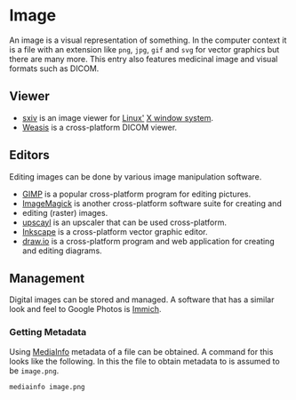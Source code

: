 # Image

An image is a visual representation of something.
In the computer context it is a file with an extension like `png`, `jpg`, `gif` and `svg` for
vector graphics but there are many more.
This entry also features medicinal image and visual formats such as DICOM.

## Viewer

- [sxiv](https://github.com/xyb3rt/sxiv) is an image viewer for [Linux'](/wiki/linux.md)
  [X window system](/wiki/linux/x_window_system.md).
- [Weasis](https://github.com/nroduit/Weasis) is a cross-platform DICOM viewer.

## Editors

Editing images can be done by various image manipulation software.

- [GIMP](https://www.gimp.org/) is a popular cross-platform program for editing pictures.
- [ImageMagick](/wiki/imagemagick.md) is another cross-platform software suite for creating and
- editing (raster) images.
- [upscayl](https://github.com/upscayl/upscayl) is an upscaler that can be used cross-platform.
- [Inkscape](/wiki/inkscape.md) is a cross-platform vector graphic editor.
- [draw.io](/wiki/drawio.md) is a cross-platform program and web application for creating and
  editing diagrams.

## Management

Digital images can be stored and managed.
A software that has a similar look and feel to Google Photos is [Immich](/wiki/immich.md).

### Getting Metadata

Using [MediaInfo](https://github.com/MediaArea/MediaInfo) metadata of a file can be obtained.
A command for this looks like the following.
In this the file to obtain metadata to is assumed to be `image.png`.

```sh
mediainfo image.png
```
